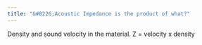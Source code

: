 ```yaml
---
title: "&#8226;Acoustic Impedance is the product of what?"
---
```

Density and sound velocity in the material. Z = velocity x density

